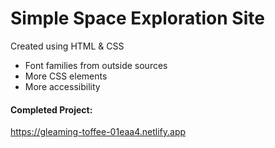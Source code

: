 # Simple Space Exploration Site
Created using HTML & CSS
- Font families from outside sources
- More CSS elements
- More accessibility

#### Completed Project:
https://gleaming-toffee-01eaa4.netlify.app